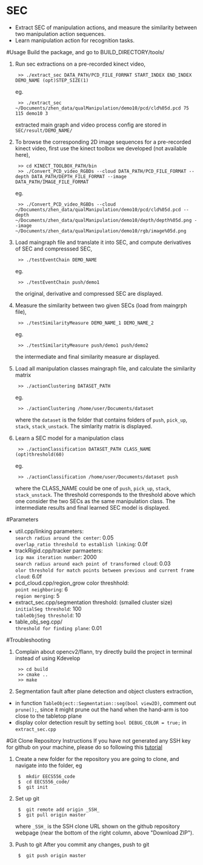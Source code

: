 SEC
===
 * Extract SEC of manipulation actions, and measure the similarity between two manipulation action sequences. 
 * Learn manipulation action for recognition tasks.

#Usage
Build the package, and go to BUILD_DIRECTORY/tools/ <br /> 

1. Run sec extractions on a pre-recorded kinect video,

        >> ./extract_sec DATA_PATH/PCD_FILE_FORMAT START_INDEX END_INDEX DEMO_NAME (opt)STEP_SIZE(1)
   eg.

        >> ./extract_sec ~/Documents/zhen_data/qualManipulation/demo10/pcd/cld%05d.pcd 75 115 demo10 3
   	
   extracted main graph and video process config are stored in `SEC/result/DEMO_NAME/`
   
   
2. To browse the corresponding 2D image sequences for a pre-recorded kinect video, first use the kinect toolbox we developed (not available here),

        >> cd KINECT_TOOLBOX_PATH/bin
        >> ./Convert_PCD_video_RGBDs --cloud DATA_PATH/PCD_FILE_FORMAT --depth DATA_PATH/DEPTH_FILE_FORMAT --image DATA_PATH/IMAGE_FILE_FORMAT

   eg.

        >> ./Convert_PCD_video_RGBDs --cloud ~/Documents/zhen_data/qualManipulation/demo10/pcd/cld%05d.pcd --depth ~/Documents/zhen_data/qualManipulation/demo10/depth/depth%05d.png --image ~/Documents/zhen_data/qualManipulation/demo10/rgb/image%05d.png
        
3. Load maingraph file and translate it into SEC, and compute derivatives of SEC and compresssed SEC,

        >> ./testEventChain DEMO_NAME
   eg.

        >> ./testEventChain push/demo1
   	
   the original, derivative and compressed SEC are displayed.
   
           
4. Measure the similarity between two given SECs (load from maingrph file),

        >> ./testSimilarityMeasure DEMO_NAME_1 DEMO_NAME_2
   eg.

        >> ./testSimilarityMeasure push/demo1 push/demo2
   	
   the intermediate and final similarity measure ar displayed.
   
           
5. Load all manipulation classes maingraph file, and calculate the similarity matrix

        >> ./actionClustering DATASET_PATH
   eg.

        >> ./actionClustering /home/user/Documents/dataset
   	
   where the `dataset` is the folder that contains folders of `push`, `pick_up`, `stack`, `stack_unstack`.
   The simlarity matrix is displayed.

6. Learn a SEC model for a manipulation class

        >> ./actionClassification DATASET_PATH CLASS_NAME (opt)threshold(60)
   eg.

        >> ./actionClassification /home/user/Documents/dataset push
   	
   where the CLASS_NAME could be one of `push`, `pick_up`, `stack`, `stack_unstack`.
   The threshold corresponds to the threshold above which one consider the two SECs as the same manipulation class.
   The intermediate results and final learned SEC model is displayed. 
   
#Parameters
 * util.cpp/linking parameters: <br /> 
`search radius around the center`: 0.05 <br /> 
`overlap_ratio threshold to establish linking`: 0.0f <br /> 
 * trackRigid.cpp/tracker parmaeters: <br /> 
`icp max iteration number`: 2000 <br /> 
`search radius around each point of transformed cloud`: 0.03 <br /> 
`olor threshold for match points between previous and current frame cloud`: 6.0f <br /> 
 * pcd_cloud.cpp/region_grow color threshhold: <br /> 
`point neighboring`: 6 <br /> 
`region merging`: 5 <br /> 
 * extract_sec.cpp/segmentation threshold: (smalled cluster size) <br /> 
`initialSeg threshold`: 100 <br /> 
`tableObjSeg threshold`: 10 <br /> 
 * table_obj_seg.cpp/ <br /> 
`threshold for finding plane`: 0.01 <br /> 

#Troubleshooting
1. Complain about opencv2/flann, try directly build the project in terminal instead of using Kdevelop

        >> cd build
        >> cmake ..
        >> make
2. Segmentation fault after plane detection and object clusters extraction, 
 * in function `TableObject::Segmentation::seg(bool view2D)`, comment out `prune();`, since it might prune out the hand when the hand-arm is too close to the tabletop plane
 * display color detection result by setting `bool DEBUG_COLOR = true;` in `extract_sec.cpp`

	

#Git Clone Repository Instructions
If you have not generated any SSH key for github on your machine, please do so following this [tutorial](https://help.github.com/articles/generating-ssh-keys)

1. Create a new folder for the repository you are going to clone, and navigate into the folder, eg

		$  mkdir EECS556_code
		$  cd EECS556_code/
		$  git init
2. Set up git
		
		$  git remote add origin _SSH_
		$  git pull origin master
	where `_SSH_` is the SSH clone URL shown on the github repository webpage (near the bottom of the right column, above "Download ZIP").
3. Push to git
	After you commit any changes, push to git

		$  git push origin master



